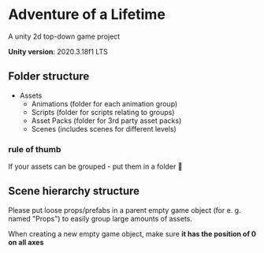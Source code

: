# Adventure of a Lifetime
A unity 2d top-down game project

**Unity version**: 2020.3.18f1 LTS

## Folder structure

- Assets
	- Animations (folder for each animation group)
	- Scripts (folder for scripts relating to groups)
	- Asset Packs (folder for 3rd party asset packs)
	- Scenes (includes scenes for different levels)

### rule of thumb
If your assets can be grouped - put them in a folder :cowboy_hat_face:

## Scene hierarchy structure
Please put loose props/prefabs in a parent empty game object (for e. g. named "Props") to easily group large amounts of assets.

When creating a new empty game object, make sure **it has the position of 0 on all axes**
